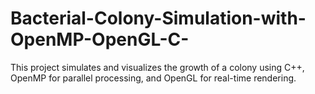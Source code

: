 # Bacterial-Colony-Simulation-with-OpenMP-OpenGL-C-
This project simulates and visualizes the growth of a colony using C++, OpenMP for parallel processing, and OpenGL for real-time rendering.
